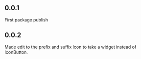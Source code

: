 ## 0.0.1
First package publish

## 0.0.2
Made edit to the prefix and suffix Icon to take a widget instead of IconButton.


